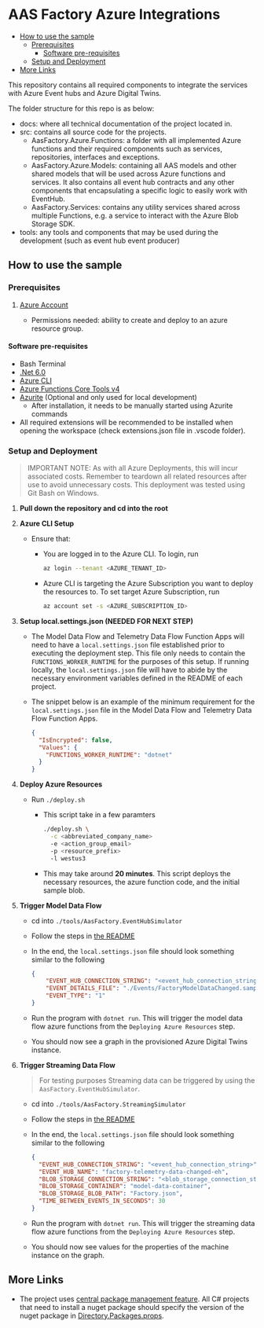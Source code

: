# AAS Factory Azure Integrations <!-- omit in toc -->

- [How to use the sample](#how-to-use-the-sample)
  - [Prerequisites](#prerequisites)
    - [Software pre-requisites](#software-pre-requisites)
  - [Setup and Deployment](#setup-and-deployment)
- [More Links](#more-links)

This repository contains all required components to integrate the services with Azure Event hubs and Azure Digital Twins.

The folder structure for this repo is as below:

- docs: where all technical documentation of the project located in.
- src: contains all source code for the projects.
  - AasFactory.Azure.Functions:
  a folder with all implemented Azure functions and their required components such as services, repositories, interfaces and exceptions.
  - AasFactory.Azure.Models:
  containing all AAS models and other shared models that will be used across Azure functions and services.
  It also contains all event hub contracts and any other components that encapsulating a specific logic to easily work with EventHub.
  - AasFactory.Services: contains any utility services shared across multiple Functions, e.g. a service to interact with the Azure Blob Storage SDK.
- tools:
any tools and components that may be used during the development (such as event hub event producer)

## How to use the sample

### Prerequisites

1. [Azure Account](https://azure.microsoft.com/en-us/free/)

     - Permissions needed: ability to create and deploy to an azure resource group.

#### Software pre-requisites

- Bash Terminal
- [.Net 6.0](https://dotnet.microsoft.com/en-us/download)
- [Azure CLI](https://learn.microsoft.com/en-us/cli/azure/install-azure-cli)
- [Azure Functions Core Tools v4](https://docs.microsoft.com/en-us/azure/azure-functions/functions-run-local?tabs=v4%2Cwindows%2Ccsharp%2Cportal%2Cbash)
- [Azurite](https://learn.microsoft.com/en-us/azure/storage/common/storage-use-azurite?tabs=visual-studio) (Optional and only used for local development)
  - After installation, it needs to be manually started using Azurite commands
- All required extensions will be recommended to be installed when opening the workspace (check extensions.json file in .vscode folder).

### Setup and Deployment

> IMPORTANT NOTE: As with all Azure Deployments, this will incur associated costs. Remember to teardown all related resources after use to avoid unnecessary costs.
> This deployment was tested using Git Bash on Windows.

1. **Pull down the repository and cd into the root**

1. **Azure CLI Setup**

   - Ensure that:
     - You are logged in to the Azure CLI. To login, run

         ```bash
         az login --tenant <AZURE_TENANT_ID>
         ```

     - Azure CLI is targeting the Azure Subscription you want to deploy the resources to. To set target Azure Subscription, run

         ```bash
         az account set -s <AZURE_SUBSCRIPTION_ID>
         ```

1. **Setup local.settings.json (NEEDED FOR NEXT STEP)**

   - The Model Data Flow and Telemetry Data Flow Function Apps will need to have a `local.settings.json` file established prior to executing the deployment step.
      This file only needs to contain the `FUNCTIONS_WORKER_RUNTIME` for the purposes of this setup.
      If running locally, the `local.settings.json` file will have to abide by the necessary environment variables defined in the README of each project.

   - The snippet below is an example of the minimum requirement for the `local.settings.json` file in the Model Data Flow and Telemetry Data Flow Function Apps.

      ```json
      {
        "IsEncrypted": false,
        "Values": {
          "FUNCTIONS_WORKER_RUNTIME": "dotnet"
        }
      }
      ```

1. **Deploy Azure Resources**

   - Run `./deploy.sh`

     - This script take in a few paramters

         ```bash
         ./deploy.sh \
           -c <abbreviated_company_name>
           -e <action_group_email>
           -p <resource_prefix>
           -l westus3
         ```

     - This may take around **20 minutes**. This script deploys the necessary resources, the azure function code, and the initial sample blob.

1. **Trigger Model Data Flow**

   - cd into `./tools/AasFactory.EventHubSimulator`
   - Follow the steps in [the README](./tools/AasFactory.EventHubSimulator/README.md)
   - In the end, the `local.settings.json` file should look something similar to the following

      ```json
      {
          "EVENT_HUB_CONNECTION_STRING": "<event_hub_connection_string>",
          "EVENT_DETAILS_FILE": "./Events/FactoryModelDataChanged.sample.json",
          "EVENT_TYPE": "1"
      }
      ```

   - Run the program with `dotnet run`. This will trigger the model data flow azure functions from the `Deploying Azure Resources` step.
   - You should now see a graph in the provisioned Azure Digital Twins instance.

1. **Trigger Streaming Data Flow**

    > For testing purposes Streaming data can be triggered by using the `AasFactory.EventHubSimulator`.

     - cd into `./tools/AasFactory.StreamingSimulator`
     - Follow the steps in [the README](./tools/AasFactory.StreamingSimulator/README.md)
     - In the end, the `local.settings.json` file should look something similar to the following

       ```json
       {
         "EVENT_HUB_CONNECTION_STRING": "<event_hub_connection_string>",
         "EVENT_HUB_NAME": "factory-telemetry-data-changed-eh",
         "BLOB_STORAGE_CONNECTION_STRING": "<blob_storage_connection_string>",
         "BLOB_STORAGE_CONTAINER": "model-data-container",
         "BLOB_STORAGE_BLOB_PATH": "Factory.json",
         "TIME_BETWEEN_EVENTS_IN_SECONDS": 30
       }
       ```

     - Run the program with `dotnet run`. This will trigger the streaming data flow azure functions from the `Deploying Azure Resources` step.
     - You should now see values for the properties of the machine instance on the graph.

## More Links

- The project uses [central package management feature](https://learn.microsoft.com/en-us/nuget/consume-packages/central-package-management).
All C# projects that need to install a nuget package should specify the version of the nuget package in [Directory.Packages.props](./Directory.Packages.props).
